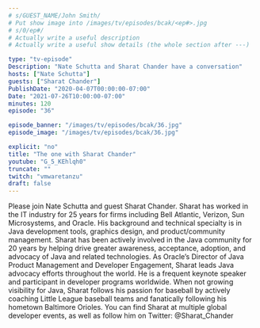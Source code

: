 ```yaml
---
# s/GUEST_NAME/John Smith/
# Put show image into /images/tv/episodes/bcak/<ep#>.jpg
# s/0/ep#/
# Actually write a useful description
# Actually write a useful show details (the whole section after ---)

type: "tv-episode"
Description: "Nate Schutta and Sharat Chander have a conversation"
hosts: ["Nate Schutta"]
guests: ["Sharat Chander"]
PublishDate: "2020-04-07T00:00:00-07:00"
Date: "2021-07-26T10:00:00-07:00"
minutes: 120
episode: "36"

episode_banner: "/images/tv/episodes/bcak/36.jpg"
episode_image: "/images/tv/episodes/bcak/36.jpg"

explicit: "no"
title: "The one with Sharat Chander"
youtube: "G_5_KEhlqh0"
truncate: ""
twitch: "vmwaretanzu"
draft: false
---
```


Please join Nate Schutta and guest Sharat Chander. Sharat has worked in the IT industry for 25 years for firms including Bell Atlantic, Verizon, Sun Microsystems, and Oracle. His background and technical specialty is in Java development tools, graphics design, and product/community management. Sharat has been actively involved in the Java community for 20 years by helping drive greater awareness, acceptance, adoption, and advocacy of Java and related technologies. As Oracle’s Director of Java Product Management and Developer Engagement, Sharat leads Java advocacy efforts throughout the world. He is a frequent keynote speaker and participant in developer programs worldwide. When not growing visibility for Java, Sharat follows his passion for baseball by actively coaching Little League baseball teams and fanatically following his hometown Baltimore Orioles. You can find Sharat at multiple global developer events, as well as follow him on Twitter: @Sharat_Chander
